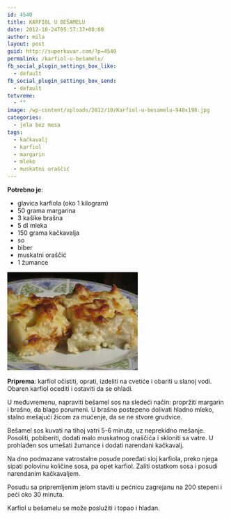 ```yaml
---
id: 4540
title: KARFIOL U BEŠAMELU
date: 2012-10-24T05:57:37+00:00
author: mila
layout: post
guid: http://superkuvar.com/?p=4540
permalink: /karfiol-u-bešamelu/
fb_social_plugin_settings_box_like:
  - default
fb_social_plugin_settings_box_send:
  - default
totvreme:
  - ""
image: /wp-content/uploads/2012/10/Karfiol-u-besamelu-940x198.jpg
categories:
  - jela bez mesa
tags:
  - kačkavalj
  - karfiol
  - margarin
  - mleko
  - muskatni oraščić
---
```

**Potrebno je**:

  * glavica karfiola (oko 1 kilogram)
  * 50 grama margarina
  * 3 kašike brašna
  * 5 dl mleka
  * 150 grama kačkavalja
  * so
  * biber
  * muskatni oraščić
  * 1 žumance

<img class="alignnone size-medium wp-image-4541" title="Karfiol u besamelu" src="/wp-content/uploads/2012/10/Karfiol-u-besamelu-1024x768.jpg" alt="" width="300" height="225" /> 

**Priprema**: karfiol očistiti, oprati, izdeliti na cvetiće i obariti u slanoj vodi. Obaren karfiol ocediti i ostaviti da se ohladi.

U međuvremenu, napraviti bešamel sos na sledeći način: propržiti margarin i brašno, da blago porumeni. U brašno postepeno dolivati hladno mleko, stalno mešajući žicom za mućenje, da se ne stvore grudvice.

Bešamel sos kuvati na tihoj vatri 5-6 minuta, uz neprekidno mešanje. Posoliti, pobiberiti, dodati malo muskatnog oraščića i skloniti sa vatre. U prohlađen sos umešati žumance i dodati narendani kačkavalj.

Na dno podmazane vatrostalne posude poređati sloj karfiola, preko njega sipati polovinu količine sosa, pa opet karfiol. Zaliti ostatkom sosa i posudi narendanim kačkavaljem.

Posudu sa pripremljenim jelom staviti u pećnicu zagrejanu na 200 stepeni i peći oko 30 minuta.

Karfiol u bešamelu se može poslužiti i topao i hladan.